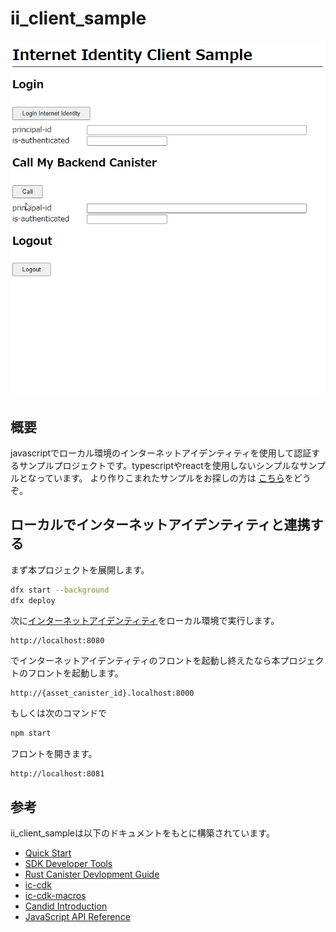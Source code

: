 # ii_client_sample
![ii_client_sample](/ii_client_sample_animation.gif)
## 概要
javascriptでローカル環境のインターネットアイデンティティを使用して認証するサンプルプロジェクトです。typescriptやreactを使用しないシンプルなサンプルとなっています。
より作りこまれたサンプルをお探しの方は [こちら](https://smartcontracts.org/docs/samples/index.html)をどうぞ。

## ローカルでインターネットアイデンティティと連携する
まず本プロジェクトを展開します。

```bash
dfx start --background
dfx deploy 
```

次に[インターネットアイデンティティ](https://github.com/dfinity/internet-identity)をローカル環境で実行します。
```
http://localhost:8080
```
でインターネットアイデンティティのフロントを起動し終えたなら本プロジェクトのフロントを起動します。
```
http://{asset_canister_id}.localhost:8000
```
もしくは次のコマンドで
```bash
npm start
```
フロントを開きます。

```
http://localhost:8081
```

## 参考
ii_client_sampleは以下のドキュメントをもとに構築されています。

- [Quick Start](https://smartcontracts.org/docs/quickstart/quickstart-intro.html)
- [SDK Developer Tools](https://smartcontracts.org/docs/developers-guide/sdk-guide.html)
- [Rust Canister Devlopment Guide](https://smartcontracts.org/docs/rust-guide/rust-intro.html)
- [ic-cdk](https://docs.rs/ic-cdk)
- [ic-cdk-macros](https://docs.rs/ic-cdk-macros)
- [Candid Introduction](https://smartcontracts.org/docs/candid-guide/candid-intro.html)
- [JavaScript API Reference](https://erxue-5aaaa-aaaab-qaagq-cai.raw.ic0.app)

